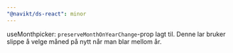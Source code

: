 ```yaml
---
"@navikt/ds-react": minor
---
```


useMonthpicker: `preserveMonthOnYearChange`-prop lagt til. Denne lar bruker slippe å velge måned på nytt når man blar mellom år.
